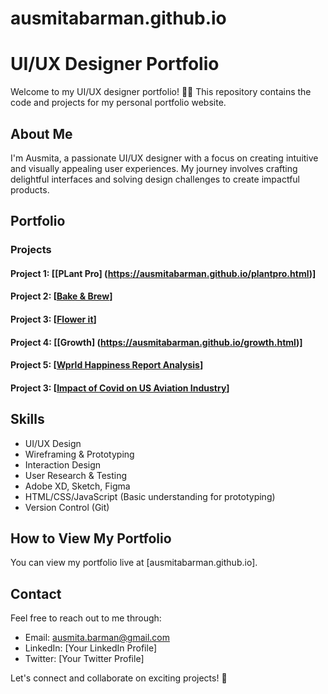 # ausmitabarman.github.io
# UI/UX Designer Portfolio

Welcome to my UI/UX designer portfolio! 🎨✨ This repository contains the code and projects for my personal portfolio website.

## About Me

I'm Ausmita, a passionate UI/UX designer with a focus on creating intuitive and visually appealing user experiences. 
My journey involves crafting delightful interfaces and solving design challenges to create impactful products.

## Portfolio

### Projects

#### Project 1: [[PLant Pro] (https://ausmitabarman.github.io/plantpro.html)]

#### Project 2: [[Bake & Brew](https://ausmitabarman.github.io/bake_n_brew.html)]

#### Project 3: [[Flower it](https://ausmitabarman.github.io/flowerit.html)]

#### Project 4: [[Growth] (https://ausmitabarman.github.io/growth.html)]

#### Project 5: [[Wprld Happiness Report Analysis](https://ausmitabarman.github.io/happiness.html)]

#### Project 3: [[Impact of Covid on US Aviation Industry](https://ausmitabarman.github.io/covid.html)]




## Skills

- UI/UX Design
- Wireframing & Prototyping
- Interaction Design
- User Research & Testing
- Adobe XD, Sketch, Figma
- HTML/CSS/JavaScript (Basic understanding for prototyping)
- Version Control (Git)

## How to View My Portfolio

You can view my portfolio live at [ausmitabarman.github.io].

## Contact

Feel free to reach out to me through:
- Email: ausmita.barman@gmail.com
- LinkedIn: [Your LinkedIn Profile]
- Twitter: [Your Twitter Profile]

Let's connect and collaborate on exciting projects! 🚀

